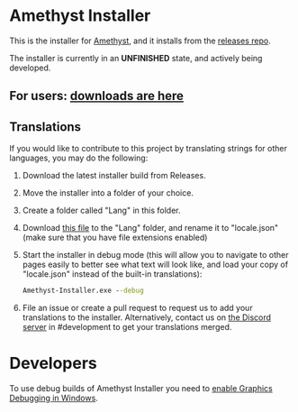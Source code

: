 # Amethyst Installer

This is the installer for [Amethyst](https://github.com/KinectToVR/Amethyst), and it installs from the [releases repo](https://github.com/KinectToVR/Amethyst-Releases).

The installer is currently in an **UNFINISHED** state, and actively being developed.

## For users: [downloads are here](https://github.com/kinecttovr/amethyst-installer-releases)

## Translations

If you would like to contribute to this project by translating strings for other languages, you may do the following:

1. Download the latest installer build from Releases.

2. Move the installer into a folder of your choice.

3. Create a folder called "Lang" in this folder.

4. Download [this file](https://raw.githubusercontent.com/KinectToVR/Amethyst-Installer/main/Amethyst-Installer/Resources/Lang/en.json) to the "Lang" folder, and rename it to "locale.json" (make sure that you have file extensions enabled)

5. Start the installer in debug mode (this will allow you to navigate to other pages easily to better see what text will look like, and load your copy of "locale.json" instead of the built-in translations):
   
   ```cmd
   Amethyst-Installer.exe --debug
   ```

6. File an issue or create a pull request to request us to add your translations to the installer. Alternatively, contact us on [the Discord server](https://discord.gg/YBQCRDG) in #development to get your translations merged.

# Developers

To use debug builds of Amethyst Installer you need to [enable Graphics Debugging in Windows](https://learn.microsoft.com/en-us/windows/uwp/gaming/use-the-directx-runtime-and-visual-studio-graphics-diagnostic-features).
